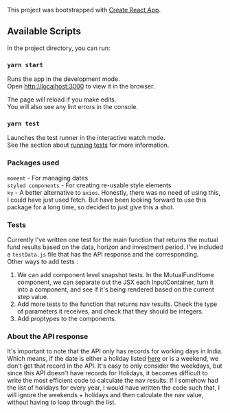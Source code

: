 This project was bootstrapped with [Create React App](https://github.com/facebook/create-react-app).

## Available Scripts

In the project directory, you can run:

### `yarn start`

Runs the app in the development mode.<br />
Open [http://localhost:3000](http://localhost:3000) to view it in the browser.

The page will reload if you make edits.<br />
You will also see any lint errors in the console.

### `yarn test`

Launches the test runner in the interactive watch mode.<br />
See the section about [running tests](https://facebook.github.io/create-react-app/docs/running-tests) for more information.

### Packages used
`moment` - For managing dates <br />
`styled components` - For creating re-usable style elements <br />
`ky` - A better alternative to `axios`. Honestly, there was no need of using this, I could have just used fetch. But have been looking forward to use this package for a long time, so decided to just give this a shot.

### Tests
Currently I've written one test for the main function that returns the mutual fund results based on the data, horizon and investment period. I've included a `testData.js` file that has the API response and the corresponding. <br />
Other ways to add tests : <br />
1. We can add component level snapshot tests. In the MutualFundHome component, we can separate out the JSX each InputContainer, turn it into a component, and see if it's being rendered based on the current step value.<br />
2. Add more tests to the function that returns nav results. Check the type of parameters it receives, and check that they should be integers.
3. Add proptypes to the components.

### About the API response
It's important to note that the API only has records for working days in India. Which means, if the date is either a holiday listed [here](https://economictimes.indiatimes.com/markets/stocks/stock-market-holiday-calendar) or is a weekend, we don't get that record in the API.
It's easy to only consider the weekdays, but since this API doesn't have records for Holidays, it becomes difficult to write the most efficient code to calculate the nav results.
If I somehow had the list of holidays for every year, I would have written the code such that, I will ignore the weekends + holidays and then calculate the nav value, without having to loop through the list.
